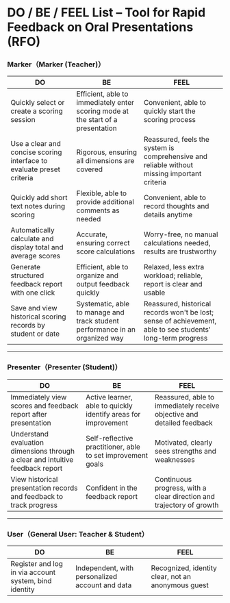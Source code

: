 # DO / BE / FEEL List – Tool for Rapid Feedback on Oral Presentations (RFO)

### Marker（Marker (Teacher)）

| **DO** | **BE** | **FEEL** |
|--------|--------|-----------|
| Quickly select or create a scoring session | Efficient, able to immediately enter scoring mode at the start of a presentation | Convenient, able to quickly start the scoring process |
| Use a clear and concise scoring interface to evaluate preset criteria | Rigorous, ensuring all dimensions are covered | Reassured, feels the system is comprehensive and reliable without missing important criteria |
| Quickly add short text notes during scoring | Flexible, able to provide additional comments as needed | Convenient, able to record thoughts and details anytime |
| Automatically calculate and display total and average scores | Accurate, ensuring correct score calculations | Worry-free, no manual calculations needed, results are trustworthy |
| Generate structured feedback report with one click | Efficient, able to organize and output feedback quickly | Relaxed, less extra workload; reliable, report is clear and usable |
| Save and view historical scoring records by student or date | Systematic, able to manage and track student performance in an organized way | Reassured, historical records won't be lost; sense of achievement, able to see students' long-term progress |

---

### Presenter（Presenter (Student)）

| **DO** | **BE** | **FEEL** |
|--------|--------|-----------|
| Immediately view scores and feedback report after presentation | Active learner, able to quickly identify areas for improvement | Reassured, able to immediately receive objective and detailed feedback |
| Understand evaluation dimensions through a clear and intuitive feedback report | Self-reflective practitioner, able to set improvement goals | Motivated, clearly sees strengths and weaknesses |
| View historical presentation records and feedback to track progress | Confident in the feedback report | Continuous progress, with a clear direction and trajectory of growth |


---

### User（General User: Teacher & Student）

| **DO** | **BE** | **FEEL** |
|--------|--------|-----------|
| Register and log in via account system, bind identity | Independent, with personalized account and data | Recognized, identity clear, not an anonymous guest |


